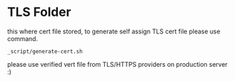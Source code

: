 # TLS Folder #

this where cert file stored, to generate self assign TLS cert file please use command.

```
_script/generate-cert.sh
```

please use verified vert file from TLS/HTTPS providers on production server :)